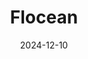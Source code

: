 ---  
layout: startup_page  
title: "Flocean"  
id: "flocean.green"  
permalink: "/floceanflocean.green12102024/"  
website: "https://www.flocean.green/"  
funding_round: "Series A"  
funding_amount: "$9M"  
investors: "Burnt Island Ventures, Freebird Partners, Nysnø Climate Investments, Katapult Ocean, MP Pensjon"  
about: "Flocean develops and deploys deep sea reverse osmosis (DSRO) technology for desalination. Their system utilizes naturally occurring deep ocean pressure to reduce energy consumption significantly compared to traditional methods, making it a more sustainable and cost-effective solution for water production. Flocean aims to provide affordable and environmentally friendly access to fresh water in water-stressed regions."  
markets: "Water Technology, Cleantech, Desalination"  
hq: "Oslo, Norway"  
founded_year: "2024"  
linkedin: "https://no.linkedin.com/company/floceandesal"  
twitter: ""  
instagram: ""  
facebook: ""  
crunchbase: "https://www.crunchbase.com/organization/flocean"  
pitchbook: "https://pitchbook.com/profiles/company/675999-91"  

date_display: "10-Dec-2024"  
date: "2024-12-10"

# SEO Optimization  
meta_title: "Flocean - Series A Funding ($9M)"  
meta_description: "Flocean, Flocean develops and deploys deep sea reverse osmosis (DSRO) technology for desalination. Their system utilizes naturally occurring deep ocean pressur..."  
meta_keywords: "Flocean, Water Technology, Cleantech, Desalination, Series A funding"  
canonical_url: "https://startup.projectstartups.com/floceanflocean.green12102024/"  
---
